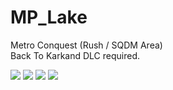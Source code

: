 # MP_Lake
Metro Conquest (Rush / SQDM Area)<br>
Back To Karkand DLC required.

<img src="https://community.veniceunleashed.net/uploads/default/original/1X/20b1649bdccdf266d7042c070a9c1f68a5ff988f.jpeg"/>
<img src="https://community.veniceunleashed.net/uploads/default/original/1X/af5fdaf1dbca0503360f14c99fd63a79ccb805b5.jpeg"/>
<img src="https://community.veniceunleashed.net/uploads/default/original/1X/b6fb1f06d5c38705c402d081c17150fdf40e25e3.jpeg"/>
<img src="https://community.veniceunleashed.net/uploads/default/original/1X/7a1106bcd67b32cdbc2e6415b90134c438b87ea7.jpeg"/>
